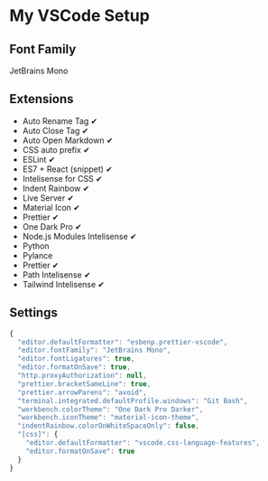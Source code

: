 # My VSCode Setup

## Font Family

JetBrains Mono

## Extensions

- Auto Rename Tag ✔
- Auto Close Tag ✔
- Auto Open Markdown ✔
- CSS auto prefix ✔
- ESLint ✔
- ES7 + React (snippet) ✔
- Intelisense for CSS ✔
- Indent Rainbow ✔
- Live Server ✔
- Material Icon ✔
- Prettier ✔
- One Dark Pro ✔
- Node.js Modules Intelisense ✔
- Python
- Pylance
- Prettier ✔
- Path Intelisense ✔
- Tailwind Intelisense ✔

## Settings

```js
{
  "editor.defaultFormatter": "esbenp.prettier-vscode",
  "editor.fontFamily": "JetBrains Mono",
  "editor.fontLigatures": true,
  "editor.formatOnSave": true,
  "http.proxyAuthorization": null,
  "prettier.bracketSameLine": true,
  "prettier.arrowParens": "avoid",
  "terminal.integrated.defaultProfile.windows": "Git Bash",
  "workbench.colorTheme": "One Dark Pro Darker",
  "workbench.iconTheme": "material-icon-theme",
  "indentRainbow.colorOnWhiteSpaceOnly": false,
  "[css]": {
    "editor.defaultFormatter": "vscode.css-language-features",
    "editor.formatOnSave": true
  }
}

```
